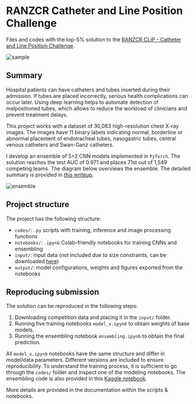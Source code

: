 # RANZCR Catheter and Line Position Challenge

Files and codes with the top-5% solution to the [RANZCR CLiP - Catheter and Line Position Challenge](https://www.kaggle.com/c/ranzcr-clip-catheter-line-classification).

![sample](https://i.postimg.cc/tT6b3KGN/xray-sample.png)


## Summary

Hospital patients can have catheters and tubes inserted during their admission. If tubes are placed incorrectly, serious health complications can occur later. Using deep learning helps to automate detection of malpositioned tubes, which allows to reduce the workload of clinicians and prevent treatment delays.

This project works with a dataset of 30,083 high-resolution chest X-ray images. The images have 11 binary labels indicating normal, borderline or abnormal placement of endotracheal tubes, nasogastric tubes, central venous catheters and Swan-Ganz catheters.

I develop an ensemble of 5+2 CNN models implemented in `PyTorch`. The solution reaches the test AUC of 0.971 and places 71st out of 1,549 competing teams. The diagram below overviews the ensemble. The detailed summary is provided in [this writeup](https://www.kaggle.com/c/ranzcr-clip-catheter-line-classification/discussion/226664).

![ensemble](https://i.postimg.cc/c4cPcXng/ranzcr.png)


## Project structure

The project has the following structure:
- `codes/`: `.py` scripts with training, inference and image processing functions
- `notebooks/`: `.ipynb` Colab-friendly notebooks for training CNNs and ensembling
- `input/`: input data (not included due to size constraints, can be downloaded [here](https://www.kaggle.com/c/ranzcr-clip-catheter-line-classification))
- `output/`: model configurations, weights and figures exported from the notebooks


## Reproducing submission

The solution can be reproduced in the following steps:
1. Downloading competition data and placing it in the `input/` folder.
2. Running five training notebooks `model_x.ipynb` to obtain weights of base models.
3. Running the ensembling notebook `ensembling.ipynb` to obtain the final prediction.

All `model_x.ipynb` notebooks have the same structure and differ in model/data parameters. Different versions are included to ensure reproducibility. To understand the training process, it is sufficient to go through the `codes/` folder and inspect one of the modeling notebooks. The ensembling code is also provided in this [Kaggle notebook](https://www.kaggle.com/kozodoi/71st-place-ensembling-pipeline/output).

More details are provided in the documentation within the scripts & notebooks.
